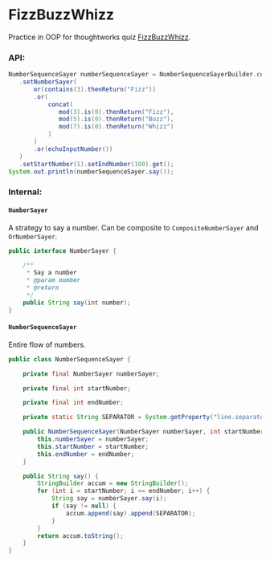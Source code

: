 FizzBuzzWhizz
=============

Practice in OOP for thoughtworks quiz [FizzBuzzWhizz](https://www.jinshuju.net/f/EGQL3D). 

### API:

```java
NumberSequenceSayer numberSequenceSayer = NumberSequenceSayerBuilder.custom()
   .setNumberSayer(
       or(contains(3).thenReturn("Fizz"))
       .or(
           concat(
              mod(3).is(0).thenReturn("Fizz"),
              mod(5).is(0).thenReturn("Buzz"),
              mod(7).is(0).thenReturn("Whizz")
           )
       )
       .or(echoInputNumber())
   )
   .setStartNumber(1).setEndNumber(100).get();
System.out.println(numberSequenceSayer.say());
```

### Internal:

#### `NumberSayer`

A strategy to say a number. Can be composite to `CompositeNumberSayer` and `OrNumberSayer`.

```java
public interface NumberSayer {

    /**
     * Say a number
     * @param number
     * @return
     */
    public String say(int number);
}
```

#### `NumberSequenceSayer`

Entire flow of numbers.

```java
public class NumberSequenceSayer {

    private final NumberSayer numberSayer;

    private final int startNumber;

    private final int endNumber;

    private static String SEPARATOR = System.getProperty("line.separator");

    public NumberSequenceSayer(NumberSayer numberSayer, int startNumber, int endNumber) {
        this.numberSayer = numberSayer;
        this.startNumber = startNumber;
        this.endNumber = endNumber;
    }

    public String say() {
        StringBuilder accum = new StringBuilder();
        for (int i = startNumber; i <= endNumber; i++) {
            String say = numberSayer.say(i);
            if (say != null) {
                accum.append(say).append(SEPARATOR);
            }
        }
        return accum.toString();
    }
}
```